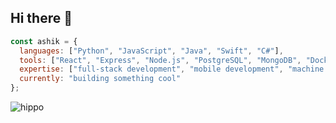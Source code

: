 ## Hi there 👋

```javascript
const ashik = {
  languages: ["Python", "JavaScript", "Java", "Swift", "C#"],
  tools: ["React", "Express", "Node.js", "PostgreSQL", "MongoDB", "Docker", "TensorFlow", "Git"],
  expertise: ["full-stack development", "mobile development", "machine learning"],
  currently: "building something cool"
};
```
![hippo](https://tenor.com/view/cat-cat-jam-nod-pet-kitty-gif-17932554)
